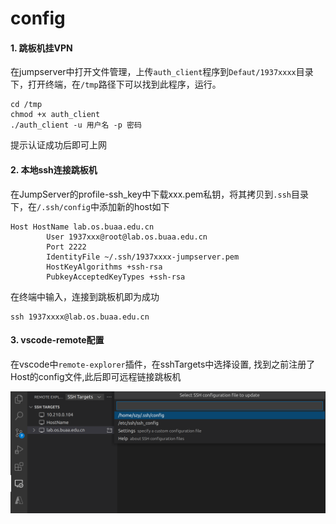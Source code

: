 # config

#### 1. 跳板机挂VPN

在jumpserver中打开文件管理，上传`auth_client`程序到`Defaut/1937xxxx`目录下，打开终端，在`/tmp`路径下可以找到此程序，运行。

```shell
cd /tmp
chmod +x auth_client
./auth_client -u 用户名 -p 密码
```

提示认证成功后即可上网



#### 2. 本地ssh连接跳板机

在JumpServer的profile-ssh_key中下载xxx.pem私钥，将其拷贝到`.ssh`目录下，在`/.ssh/config`中添加新的host如下

```
Host HostName lab.os.buaa.edu.cn
        User 1937xxx@root@lab.os.buaa.edu.cn
        Port 2222
        IdentityFile ~/.ssh/1937xxxx-jumpserver.pem
        HostKeyAlgorithms +ssh-rsa
        PubkeyAcceptedKeyTypes +ssh-rsa
```

在终端中输入，连接到跳板机即为成功

```shell
ssh 1937xxxx@lab.os.buaa.edu.cn
```



#### 3. vscode-remote配置

在vscode中`remote-explorer`插件，在sshTargets中选择设置, 找到之前注册了Host的config文件,此后即可远程链接跳板机

![](ssh.png)



